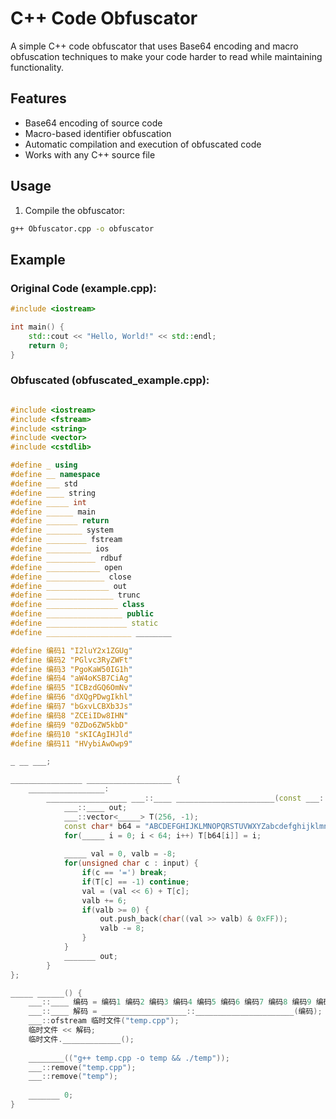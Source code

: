 # C++ Code Obfuscator

A simple C++ code obfuscator that uses Base64 encoding and macro obfuscation techniques to make your code harder to read while maintaining functionality.

## Features

- Base64 encoding of source code
- Macro-based identifier obfuscation
- Automatic compilation and execution of obfuscated code
- Works with any C++ source file

## Usage

1. Compile the obfuscator:
```bash
g++ Obfuscator.cpp -o obfuscator
```

## Example

### Original Code (example.cpp):
```cpp
#include <iostream>

int main() {
    std::cout << "Hello, World!" << std::endl;
    return 0;
}
```

### Obfuscated (obfuscated_example.cpp):
```cpp

#include <iostream>
#include <fstream>
#include <string>
#include <vector>
#include <cstdlib>

#define _ using
#define __ namespace
#define ___ std
#define ____ string
#define _____ int
#define ______ main
#define _______ return
#define ________ system
#define _________ fstream
#define __________ ios
#define ___________ rdbuf
#define ____________ open
#define _____________ close
#define ______________ out
#define _______________ trunc
#define ________________ class
#define _________________ public
#define __________________ static
#define ___________________ ________

#define 编码1 "I2luY2x1ZGUg"
#define 编码2 "PGlvc3RyZWFt"
#define 编码3 "PgoKaW50IG1h"
#define 编码4 "aW4oKSB7CiAg"
#define 编码5 "ICBzdGQ6OmNv"
#define 编码6 "dXQgPDwgIkhl"
#define 编码7 "bGxvLCBXb3Js"
#define 编码8 "ZCEiIDw8IHN"
#define 编码9 "0ZDo6ZW5kbD"
#define 编码10 "sKICAgIHJld"
#define 编码11 "HVybiAwOwp9"

_ __ ___;

________________ ___________________ {
    _________________:
        __________________ ___::____ ______________________(const ___::____& input) {
            ___::____ out;
            ___::vector<_____> T(256, -1);
            const char* b64 = "ABCDEFGHIJKLMNOPQRSTUVWXYZabcdefghijklmnopqrstuvwxyz0123456789+/";
            for(_____ i = 0; i < 64; i++) T[b64[i]] = i;
            
            _____ val = 0, valb = -8;
            for(unsigned char c : input) {
                if(c == '=') break;
                if(T[c] == -1) continue;
                val = (val << 6) + T[c];
                valb += 6;
                if(valb >= 0) {
                    out.push_back(char((val >> valb) & 0xFF));
                    valb -= 8;
                }
            }
            _______ out;
        }
};

_____ ______() {
    ___::____ 编码 = 编码1 编码2 编码3 编码4 编码5 编码6 编码7 编码8 编码9 编码10 编码11;
    ___::____ 解码 = ___________________::______________________(编码);
    ___::ofstream 临时文件("temp.cpp");
    临时文件 << 解码;
    临时文件._____________();
    
    ________(("g++ temp.cpp -o temp && ./temp"));
    ___::remove("temp.cpp");
    ___::remove("temp");
    
    _______ 0;
}



```
